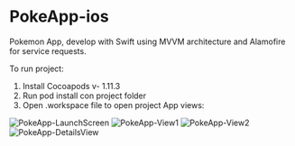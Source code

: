 # PokeApp-ios
Pokemon App, develop with Swift using MVVM architecture and Alamofire for service requests.

To run project:
1. Install Cocoapods v- 1.11.3
2. Run pod install con project folder
3. Open .workspace file to open project
App views:

![PokeApp-LaunchScreen](https://user-images.githubusercontent.com/80083204/199142281-9e281bc0-81d9-4f92-b57f-d4c6584331b6.jpeg) ![PokeApp-View1](https://user-images.githubusercontent.com/80083204/199142311-a5624bb2-6bbf-4c3c-b410-08de390a3ca5.jpeg)
![PokeApp-View2](https://user-images.githubusercontent.com/80083204/199142326-ac83fb59-6c08-4787-9761-de07b53ff622.jpeg) ![PokeApp-DetailsView](https://user-images.githubusercontent.com/80083204/199142336-6eb4a2c4-f311-4129-a9de-b37f29d55f0f.jpeg)
